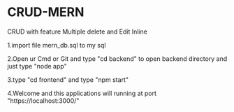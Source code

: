 # CRUD-MERN

CRUD with feature Multiple delete and Edit Inline 

1.import file mern_db.sql to my sql

2.Open ur Cmd or Git and type "cd backend" to open backend directory and just type "node app"

3.type "cd frontend" and type "npm start"

4.Welcome and this applications will running at port "https://localhost:3000/"
